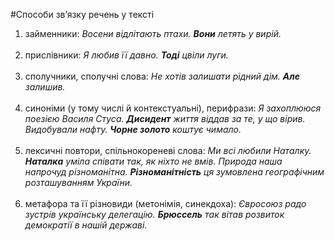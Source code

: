 #Способи зв’язку речень у тексті

1) займенники: <i>Восени відлітають птахи. <b>Вони</b> летять у вирій.</i><br><br>
2) прислівники: <i>Я любив її давно. <b>Тоді</b> цвіли луги.</i><br><br>
3) сполучники, сполучні слова: <i>Не хотів залишати рідний дім. <b>Але</b> залишив.</i><br><br>
4) синоніми (у тому числі й контекстуальні), перифрази: <i>Я захоплююся поезією Василя Стуса. <b>Дисидент</b> життя віддав за те, у що вірив. Видобували нафту. <b>Чорне золото</b> коштує чимало.</i><br><br>
5) лексичні повтори, спільнокореневі слова: <i>Ми всі любили Наталку. <b>Наталка</b> уміла співати так, як ніхто не вмів. Природа наша напрочуд різноманітна. <b>Різноманітність</b> ця зумовлена географічним розташуванням України.</i><br><br>
6) метафора та її різновиди (метонімія, синекдоха): <i>Євросоюз радо зустрів українську делегацію. <b>Брюссель</b> так вітав розвиток демократії в нашій державі.</i>

